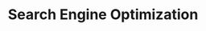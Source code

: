 ---
# This topic lives at
# https://digital.gov/topics/search-engine-optimization

slug: "search-engine-optimization"

# Topic Title
title: "Search Engine Optimization"

# description — keep it short and clear
summary: ""

aliases:
  - /topics/metadata/
  - /topics/seo/


# Weight
weight: 2

# For more information on managing topics,
# see https://github.com/GSA/digitalgov.gov/wiki
---